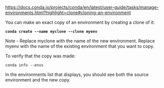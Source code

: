 https://docs.conda.io/projects/conda/en/latest/user-guide/tasks/manage-environments.html?highlight=clone#cloning-an-environment

You can make an exact copy of an environment by creating a clone of it:

**`conda create --name myclone --clone myenv`**

Note - Replace myclone with the name of the new environment. Replace myenv with the name of the existing environment that you want to copy.

To verify that the copy was made:

`conda info --envs`

In the environments list that displays, you should see both the source environment and the new copy.
